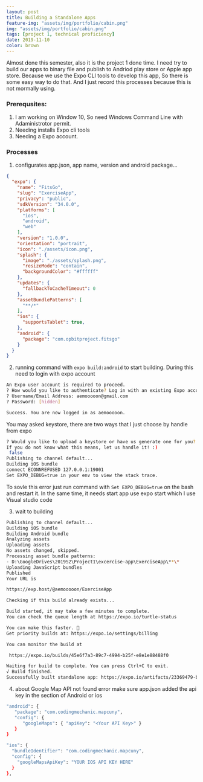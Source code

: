 ```yaml
---
layout: post
title: Building a Standalone Apps
feature-img: "assets/img/portfolio/cabin.png"
img: "assets/img/portfolio/cabin.png"
tags: [project 1, technical proficiency]
date: 2019-11-10
color: brown
---
```


Almost done this semester, also it is the project 1 done time. I need try to build our apps to binary file and publish to Andriod play store or Apple app store. Because we use the Expo CLI tools to develop this app, So there is some easy way to do that. And I just record this processes because this is not mormally using. 

###  Prerequsites:
1. I am working on Window 10, So need Windows Command Line with Adaministrotor permit.
2. Needing installs Expo cli tools
3. Needing a Expo account.

### Processes
1. configurates app.json, app name, version and android package...

```json
{
  "expo": {
    "name": "FitsGo",
    "slug": "ExerciseApp",
    "privacy": "public",
    "sdkVersion": "34.0.0",
    "platforms": [
      "ios",
      "android",
      "web"
    ],
    "version": "1.0.0",
    "orientation": "portrait",
    "icon": "./assets/icon.png",
    "splash": {
      "image": "./assets/splash.png",
      "resizeMode": "contain",
      "backgroundColor": "#ffffff"
    },
    "updates": {
      "fallbackToCacheTimeout": 0
    },
    "assetBundlePatterns": [
      "**/*"
    ],
    "ios": {
      "supportsTablet": true,
    },
    "android": {
      "package": "com.opbitproject.fitsgo"
    }
  }
}
```
2. running command with `expo build:android` to start building. During this need to login with expo account

```bash
An Expo user account is required to proceed.
? How would you like to authenticate? Log in with an existing Expo account
? Username/Email Address: aemooooon@gmail.com
? Password: [hidden]

Success. You are now logged in as aemooooon.
```
You may asked keystore, there are two ways that I just choose by handle from expo

```bash
? Would you like to upload a keystore or have us generate one for you?
If you do not know what this means, let us handle it! :)
 false
Publishing to channel default...
Building iOS bundle
connect ECONNREFUSED 127.0.0.1:19001
Set EXPO_DEBUG=true in your env to view the stack trace.
```
To sovle this error just run command with `Set EXPO_DEBUG=true` on the bash and restart it. In the same time, it needs start app use expo start which I use Visual studio code

3. wait to building

```bash
Publishing to channel default...
Building iOS bundle
Building Android bundle
Analyzing assets
Uploading assets
No assets changed, skipped.
Processing asset bundle patterns:
- D:\GoogleDrives\2019S2\Project1\excercise-app\ExerciseApp\**\*
Uploading JavaScript bundles
Published
Your URL is

https://exp.host/@aemooooon/ExerciseApp

Checking if this build already exists...

Build started, it may take a few minutes to complete.
You can check the queue length at https://expo.io/turtle-status

You can make this faster. 🐢
Get priority builds at: https://expo.io/settings/billing

You can monitor the build at

 https://expo.io/builds/45e6f7a3-89c7-4994-b25f-e8e1e88488f0

Waiting for build to complete. You can press Ctrl+C to exit.
√ Build finished.
Successfully built standalone app: https://expo.io/artifacts/23369479-bbc6-4313-bef6-b418380a3f41
```

4. about Google Map API not found error make sure app.json added the api key in the section of Android or ios

```bash
"android": {
   "package": "com.codingmechanic.mapcuny",
   "config": {
      "googleMaps": { "apiKey": "<Your API Key>" }   
   }
}

"ios": {
  "bundleIdentifier": "com.codingmechanic.mapcuny",
  "config": {
    "googleMapsApiKey": "YOUR IOS API KEY HERE"
  }
},
```